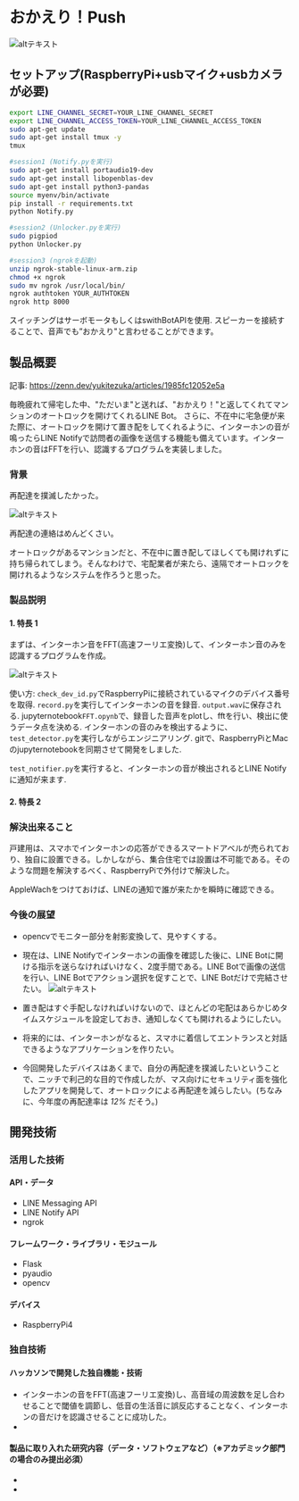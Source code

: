 # おかえり！Push
![altテキスト](images/main.png)

## セットアップ(RaspberryPi+usbマイク+usbカメラが必要)

```bash
export LINE_CHANNEL_SECRET=YOUR_LINE_CHANNEL_SECRET
export LINE_CHANNEL_ACCESS_TOKEN=YOUR_LINE_CHANNEL_ACCESS_TOKEN
sudo apt-get update
sudo apt-get install tmux -y
tmux

#session1 (Notify.pyを実行)
sudo apt-get install portaudio19-dev
sudo apt-get install libopenblas-dev
sudo apt-get install python3-pandas
source myenv/bin/activate
pip install -r requirements.txt
python Notify.py

#session2 (Unlocker.pyを実行)
sudo pigpiod
python Unlocker.py

#session3 (ngrokを起動)
unzip ngrok-stable-linux-arm.zip
chmod +x ngrok
sudo mv ngrok /usr/local/bin/
ngrok authtoken YOUR_AUTHTOKEN
ngrok http 8000

```


スイッチングはサーボモータもしくはswithBotAPIを使用. 
スピーカーを接続することで、音声でも”おかえり"と言わせることができます。

## 製品概要

記事:
https://zenn.dev/yukitezuka/articles/1985fc12052e5a

毎晩疲れて帰宅した中、"ただいま"と送れば、"おかえり！"と返してくれてマンションのオートロックを開けてくれるLINE Bot。
さらに、不在中に宅急便が来た際に、オートロックを開けて置き配をしてくれるように、インターホンの音が鳴ったらLINE Notifyで訪問者の画像を送信する機能も備えています。インターホンの音はFFTを行い、認識するプログラムを実装しました。

### 背景
再配達を撲滅したかった。

![altテキスト](images/IMG_0091.jpg)

再配達の連絡はめんどくさい。

オートロックがあるマンションだと、不在中に置き配してほしくても開けれずに持ち帰られてしまう。そんなわけで、宅配業者が来たら、遠隔でオートロックを開けれるようなシステムを作ろうと思った。


### 製品説明

#### 1. 特長 1

まずは、インターホン音をFFT(高速フーリエ変換)して、インターホン音のみを認識するプログラムを作成。

![altテキスト](images/fft.png)

使い方: `check_dev_id.py`でRaspberryPiに接続されているマイクのデバイス番号を取得.
`record.py`を実行してインターホンの音を録音. `output.wav`に保存される.
jupyternotebook`FFT.opynb`で、録音した音声をplotし、fftを行い、検出に使うデータ点を決める.
インターホンの音のみを検出するように、`test_detector.py`を実行しながらエンジニアリング.
gitで、RaspberryPiとMacのjupyternotebookを同期させて開発をしました.

`test_notifier.py`を実行すると、インターホンの音が検出されるとLINE Notifyに通知が来ます.



#### 2. 特長 2


### 解決出来ること

戸建用は、スマホでインターホンの応答ができるスマートドアベルが売られており、独自に設置できる。しかしながら、集合住宅では設置は不可能である。そのような問題を解決するべく、RaspberryPiで外付けで解決した。

AppleWachをつけておけば、LINEの通知で誰が来たかを瞬時に確認できる。

### 今後の展望

- opencvでモニター部分を射影変換して、見やすくする。

- 現在は、LINE Notifyでインターホンの画像を確認した後に、LINE Botに開ける指示を送らなければいけなく、2度手間である。LINE Botで画像の送信を行い、LINE Botでアクション選択を促すことで、LINE Botだけで完結させたい。
![altテキスト](images/diagrams.png)

- 置き配はすぐ手配しなければいけないので、ほとんどの宅配はあらかじめタイムスケジュールを設定しておき、通知しなくても開けれるようにしたい。

- 将来的には、インターホンがなると、スマホに着信してエントランスと対話できるようなアプリケーションを作りたい。

- 今回開発したデバイスはあくまで、自分の再配達を撲滅したいということで、ニッチで利己的な目的で作成したが、マス向けにセキュリティ面を強化したアプリを開発して、オートロックによる再配達を減らしたい。(ちなみに、今年度の再配達率は
*12%*
だそう。)
## 開発技術

### 活用した技術

#### API・データ

- LINE Messaging API
- LINE Notify API
- ngrok

#### フレームワーク・ライブラリ・モジュール

- Flask
- pyaudio
- opencv

#### デバイス

- RaspberryPi4

### 独自技術

#### ハッカソンで開発した独自機能・技術

- インターホンの音をFFT(高速フーリエ変換)し、高音域の周波数を足し合わせることで閾値を調節し、低音の生活音に誤反応することなく、インターホンの音だけを認識させることに成功した。
- 

#### 製品に取り入れた研究内容（データ・ソフトウェアなど）（※アカデミック部門の場合のみ提出必須）

-
-

### 


